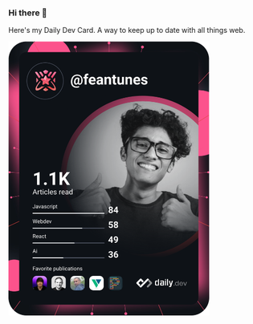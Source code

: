 ### Hi there 👋

Here's my Daily Dev Card. A way to keep up to date with all things web.

<a href="https://app.daily.dev/feantunes"><img src="https://github.com/feantuns/feantuns/blob/main/devcard.svg" width="400" alt="Felipe's Dev Card"/></a>
